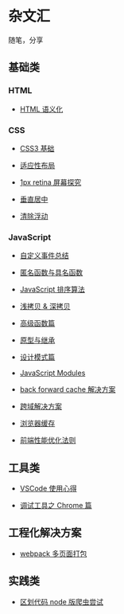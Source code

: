 # 杂文汇

随笔，分享

## 基础类

### HTML

* [HTML 语义化]()


### CSS

* [CSS3 基础]()

* [适应性布局]()

* [1px retina 屏幕探究]()

* [垂直居中]()

* [清除浮动]()

### JavaScript

* [自定义事件总结]()

* [匿名函数与具名函数](basic/function/NFE.md)

* [JavaScript 排序算法](basic/sort/index.md)

* [浅拷贝 & 深拷贝]()

* [高级函数篇]()

* [原型与继承]()

* [设计模式篇]()

* [JavaScript Modules](basic/module/index.md)

* [back forward cache 解决方案]()

* [跨域解决方案]()

* [浏览器缓存]()

* [前端性能优化法则]()


## 工具类

* [VSCode 使用心得](tools/VSCode/index.md)

* [调试工具之 Chrome 篇]()


## 工程化解决方案

* [webpack 多页面打包]()

## 实践类

* [区划代码 node 版爬虫尝试](./practice/division-code/index.md)
